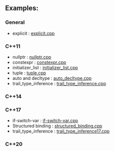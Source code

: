## Examples:

### General
* explicit                  : [explicit.cpp](./c++/explicit.cpp)

### C++11   
* nullptr                   : [nullptr.cpp](./c++11/nullptr.cpp)
* constexpr                 : [constexpr.cpp](./c++11/constexpr.cpp)
* initializer_list          : [initializer_list.cpp](./c++11/initializer_list.cpp)
* tuple                     : [tuple.cpp](./c++11/tuple.cpp)
* auto and decltype         : [auto_decltype.cpp](./c++11/auto_decltype.cpp)
* trail_type_inference      : [trail_type_inference.cpp](./c++11/trail_type_inference.cpp)

### C++14   

### C++17   

* if-switch-var             : [if-switch-var.cpp](./c++17/if-switch-var.cpp)       
* Structured binding        : [structured_binding.cpp](./c++17/structured_binding.cpp)
* trail_type_inference      : [trail_type_inference17.cpp](./c++11/trail_type_inference17.cpp)

### C++20
